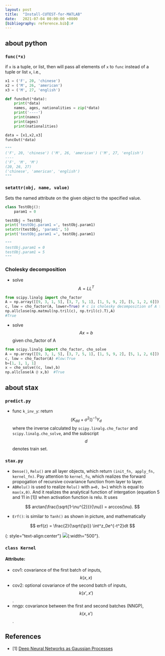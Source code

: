 ```yaml
---
layout: post
title:  "Install-CUTEST-for-MATLAB"
date:   2021-07-04 00:00:00 +0800
[bibliography: reference.bib]:#
---
```

## about python
### `func(*x)`
if `x` is a tuple, or list, then will pass all elements of `x` to `func` instead of a tuple or list `x`, i.e., 

```python
x1 = ('F', 20, 'chinese')
x2 = ('M', 26, 'american')
x3 = ('M', 27, 'english')

def funcOut(*data):
    print(*data)
    names, ages, nationalities = zip(*data)
    print('----')
    print(names)
    print(ages)
    print(nationalities)

data = [x1,x2,x3]
funcOut(*data)

"""
('F', 20, 'chinese') ('M', 26, 'american') ('M', 27, 'english')
----
('F', 'M', 'M')
(20, 26, 27)
('chinese', 'american', 'english')
"""

```

### `setattr(obj, name, value)` 
Sets the named attribute on the given object to the specified value.

```python
class TestObj():
    param1 = 0

testObj = TestObj
print('testObj.param1 =', testObj.param1)
setattr(testObj, 'param1', 5)
print('testObj.param1 =', testObj.param1)

"""
testObj.param1 = 0
testObj.param1 = 5
"""
``` 

### Cholesky decomposition
* solve $$ A=LL^T $$
```python
from scipy.linalg import cho_factor
A = np.array([[9, 3, 1, 5], [3, 7, 5, 1], [1, 5, 9, 2], [5, 1, 2, 6]])
c, low = cho_factor(A, lower=True) # c is cholesky decomposition of A that cc'=A
np.allclose(np.matmul(np.tril(c), np.tril(c).T),A)
#True
```
* solve $$ Ax=b $$ given cho\_factor of A
```python
from scipy.linalg import cho_factor, cho_solve
A = np.array([[9, 3, 1, 5], [3, 7, 5, 1], [1, 5, 9, 2], [5, 1, 2, 6]])
c, low = cho_factor(A) #low:True
b=[1, 1, 1, 1]
x = cho_solve((c, low),b)
np.allclose(A @ x,b)  #True
```

## about stax
### `predict.py`
* func `k_inv_y`: return $$ (K_{dd} + \sigma^2\mathbb{I})^{-1}Y_d $$ where the inverse calculated by `scipy.linalg.cho_factor` and `scipy.linalg.cho_solve`, and the subscript $$d$$ denotes train set.
### `stax.py`
* `Dense()`, `Relu()` are all layer objects, which return `(init_fn, apply_fn, kernel_fn)`. Pay attention to `kernel_fu`, which realizes the forward propogation of recursive covariance function from layer to layer.
* `ABRelu()` is used to realize `Relu()` with `a=0, b=1` which is equal to `max(x,0)`. And it realizes the analytical function of intergation (equation 5 and 11 in [1]) when activation function is relu. It uses

$$
arctan(\frac{\sqrt{1-\nu^{2}}}{\nu}) = arccos(\nu).
$$

* `Erf()`: is similar to `Tanh()` as shown in picture, and  mathematically 

$$ erf(z) = \frac{2}{\sqrt{\pi}} \int^z_0e^{-t^2}dt $$

{: style="text-align:center"}
![](http://wangqiuoe.github.io/figures/tanh_erf.png){:width="500"}.

### `class Kernel`
#### Attribute:
* cov1: covariance of the first batch of inputs, $$ k(x,x) $$
* cov2: optional covariance of the second batch of inputs, $$ k(x',x') $$ .
* nngp: covariance between the first and second batches (NNGP), $$ k(x,x') $$.

## References
 - [1] [Deep Neural Networks as Gaussian Processes](https://arxiv.org/abs/1711.00165)

